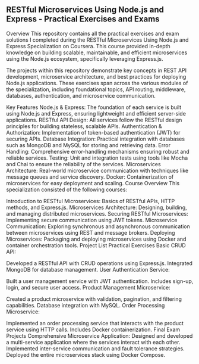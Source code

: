 ## RESTful Microservices Using Node.js and Express - Practical Exercises and Exams
Overview
This repository contains all the practical exercises and exam solutions I completed during the RESTful Microservices Using Node.js and Express Specialization on Coursera. This course provided in-depth knowledge on building scalable, maintainable, and efficient microservices using the Node.js ecosystem, specifically leveraging Express.js.

The projects within this repository demonstrate key concepts in REST API development, microservice architecture, and best practices for deploying Node.js applications. These exercises span across the various modules of the specialization, including foundational topics, API routing, middleware, databases, authentication, and microservice communication.

Key Features
Node.js & Express: The foundation of each service is built using Node.js and Express, ensuring lightweight and efficient server-side applications.
RESTful API Design: All services follow the RESTful design principles for building stateless, scalable APIs.
Authentication & Authorization: Implementation of token-based authentication (JWT) for securing APIs.
Database Integration: Practical integration with databases such as MongoDB and MySQL for storing and retrieving data.
Error Handling: Comprehensive error-handling mechanisms ensuring robust and reliable services.
Testing: Unit and integration tests using tools like Mocha and Chai to ensure the reliability of the services.
Microservices Architecture: Real-world microservice communication with techniques like message queues and service discovery.
Docker: Containerization of microservices for easy deployment and scaling.
Course Overview
This specialization consisted of the following courses:

Introduction to RESTful Microservices: Basics of RESTful APIs, HTTP methods, and Express.js.
Microservices Architecture: Designing, building, and managing distributed microservices.
Securing RESTful Microservices: Implementing secure communication using JWT tokens.
Microservice Communication: Exploring synchronous and asynchronous communication between microservices using REST and message brokers.
Deploying Microservices: Packaging and deploying microservices using Docker and container orchestration tools.
Project List
Practical Exercises
Basic CRUD API:

Developed a RESTful API with CRUD operations using Express.js.
Integrated MongoDB for database management.
User Authentication Service:

Built a user management service with JWT authentication.
Includes sign-up, login, and secure user access.
Product Management Microservice:

Created a product microservice with validation, pagination, and filtering capabilities.
Database integration with MySQL.
Order Processing Microservice:

Implemented an order processing service that interacts with the product service using HTTP calls.
Includes Docker containerization.
Final Exam Projects
Comprehensive Microservice Application:
Designed and developed a multi-service application where the services interact with each other.
Implemented inter-service communication and fault tolerance strategies.
Deployed the entire microservices stack using Docker Compose.
